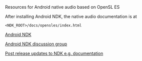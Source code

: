 Resources for Android native audio based on OpenSL ES

After installing Android NDK, the native audio documentation is at

```
<NDK_ROOT>/docs/opensles/index.html
```

[Android NDK](http://developer.android.com/tools/sdk/ndk/index.html)

[Android NDK discussion group](https://groups.google.com/forum/?fromgroups#!forum/android-ndk)

[Post release updates to NDK e.g. documentation](https://android.googlesource.com/platform/ndk)
